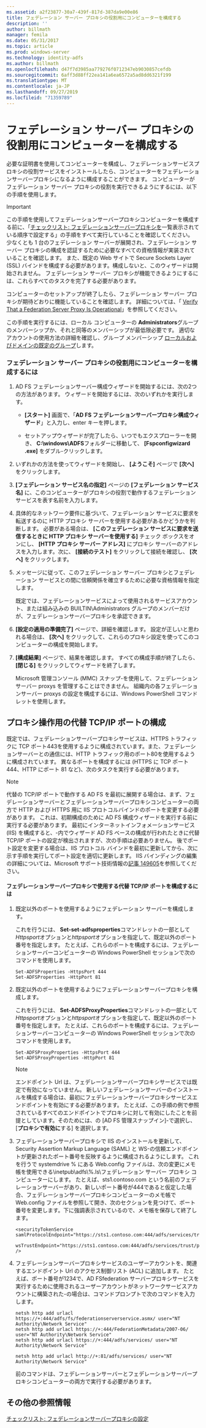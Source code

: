 ```yaml
---
ms.assetid: a2f23877-30a7-439f-817d-387da9e00e86
title: フェデレーション サーバー プロキシの役割用にコンピューターを構成する
description: ''
author: billmath
manager: femila
ms.date: 05/31/2017
ms.topic: article
ms.prod: windows-server
ms.technology: identity-adfs
ms.author: billmath
ms.openlocfilehash: d47f7d3985aa779276f0712347eb9030857cefdb
ms.sourcegitcommit: 6aff3d88ff22ea141a6ea6572a5ad8dd6321f199
ms.translationtype: MT
ms.contentlocale: ja-JP
ms.lasthandoff: 09/27/2019
ms.locfileid: "71359789"
---
```

# <a name="configure-a-computer-for-the-federation-server-proxy-role"></a>フェデレーション サーバー プロキシの役割用にコンピューターを構成する

必要な証明書を使用してコンピューターを構成し、フェデレーションサービスプロキシの役割サービスをインストールしたら、コンピューターをフェデレーションサーバープロキシになるように構成することができます。 コンピューターがフェデレーション サーバー プロキシの役割を実行できるようにするには、以下の手順を使用します。  
  
> [!IMPORTANT]  
> この手順を使用してフェデレーションサーバープロキシコンピューターを構成する前に、「[チェックリスト: フェデレーションサーバープロキシを](Checklist--Setting-Up-a-Federation-Server-Proxy.md)一覧表示されている順序で設定する」の手順をすべて実行していることを確認してください。 少なくとも 1 台のフェデレーション サーバーが展開され、フェデレーション サーバー プロキシの構成を認証するために必要なすべての資格情報が実装されていることを確認します。 また、既定の Web サイトで Secure Sockets Layer \(SSL\) バインドを構成する必要があります。構成しないと、このウィザードは開始されません。 フェデレーション サーバー プロキシが機能できるようにするには、これらすべてのタスクを完了する必要があります。  
  
コンピューターのセットアップが終了したら、フェデレーション サーバー プロキシが期待どおりに機能していることを確認します。 詳細については、「 [Verify That a Federation Server Proxy Is Operational](Verify-That-a-Federation-Server-Proxy-Is-Operational.md)」を参照してください。  
  
この手順を実行するには、ローカル コンピューターの **Administrators**グループのメンバーシップか、それと同等のメンバーシップが最低限必要です。  適切なアカウントの使用方法の詳細を確認し、グループ メンバーシップ [ローカルおよびドメインの既定のグループ](https://go.microsoft.com/fwlink/?LinkId=83477)します。   
  
### <a name="to-configure-a-computer-for-the-federation-server-proxy-role"></a>フェデレーション サーバー プロキシの役割用にコンピューターを構成するには  
  
1.  AD FS フェデレーションサーバー構成ウィザードを開始するには、次の2つの方法があります。 ウィザードを開始するには、次のいずれかを実行します。  
  
    -   **[スタート]** 画面で、「**AD FS フェデレーションサーバープロキシ構成ウィザード**」と入力し、enter キーを押します。  
  
    -   セットアップウィザードが完了したら、いつでもエクスプローラーを開き、 **C:\\windows\\ADFS**フォルダーに移動して、 **[Fspconfigwizard .exe]** をダブル\-クリックします。  
  
2.  いずれかの方法を使ってウィザードを開始し、 **[ようこそ]** ページで **[次へ]** をクリックします。  
  
3.  **[フェデレーション サービス名の指定]** ページの **[フェデレーション サービス名]** に、このコンピューターがプロキシの役割で動作するフェデレーション サービスを表す名前を入力します。  
  
4.  具体的なネットワーク要件に基づいて、フェデレーション サービスに要求を転送するのに HTTP プロキシ サーバーを使用する必要があるかどうかを判断します。 必要がある場合は、 **[このフェデレーション サービスに要求を送信するときに HTTP プロキシ サーバーを使用する]** チェック ボックスをオンにし、 **[HTTP プロキシ サーバー アドレス]** にプロキシ サーバーのアドレスを入力します。次に、 **[接続のテスト]** をクリックして接続を確認し、 **[次へ]** をクリックします。  
  
5.  メッセージに従って、このフェデレーション サーバー プロキシとフェデレーション サービスとの間に信頼関係を確立するために必要な資格情報を指定します。  
  
    既定では、フェデレーションサービスによって使用されるサービスアカウント、または組み込みの BUILTIN\\Administrators グループのメンバーだけが、フェデレーションサーバープロキシを承認できます。  
  
6.  **[設定の適用の準備完了]** ページで、詳細を確認します。 設定が正しいと思われる場合は、 **[次へ]** をクリックして、これらのプロキシ設定を使ってこのコンピューターの構成を開始します。  
  
7.  **[構成結果]** ページで、結果を確認します。 すべての構成手順が終了したら、 **[閉じる]**  をクリックしてウィザードを終了します。  
  
    Microsoft 管理コンソール \(MMC\) スナップ\-を使用して、フェデレーションサーバー proxys を管理することはできません。 組織内の各フェデレーションサーバー proxys の設定を構成するには、Windows PowerShell コマンドレットを使用します。  
  
## <a name="configuring-an-alternate-tcpip-port-for-proxy-operations"></a>プロキシ操作用の代替 TCP\/IP ポートの構成  
既定では、フェデレーションサーバープロキシサービスは、HTTPS トラフィックに TCP ポート443を使用するように構成されています。また、フェデレーションサーバーとの通信には、HTTP トラフィック用のポート80を使用するように構成されています。 異なるポートを構成するには (HTTPS に TCP ポート 444、HTTP にポート 81 など)、次のタスクを実行する必要があります。  
  
> [!NOTE]  
> 代替の TCP\/IP ポートで動作する AD FS を最初に展開する場合は、まず、フェデレーションサーバーとフェデレーションサーバープロキシコンピューターの両方で HTTP および HTTPS 用に IIS プロトコルバインドのポートを変更する必要があります。 これは、初期構成のために AD FS 構成ウィザードを実行する前に実行する必要があります。 最初にインターネットインフォメーションサービス \(IIS\) を構成すると、\-内でウィザード AD FS ベースの構成が行われたときに代替 TCP\/IP ポートの設定が検出されますが、次の手順は必要ありません。 後でポート設定を変更する場合は、IIS プロトコル バインドを最初に更新してから、次に示す手順を実行してポート設定を適切に更新します。 IIS バインディングの編集の詳細については、Microsoft サポート技術情報の[記事 149605](https://go.microsoft.com/fwlink/?LinkId=190275)を参照してください。  
  
#### <a name="to-configure-alternate-tcpip-ports-for-the-federation-server-proxy-to-use"></a>フェデレーションサーバープロキシで使用する代替 TCP\/IP ポートを構成するには  
  
1.  既定以外のポートを使用するようにフェデレーション サーバーを構成します。  
  
    これを行うには、 **Set\-set-adfsproperties**コマンドレットの一部として*Httpsport*オプションと*httpsport*オプションを指定して、既定以外のポート番号を指定します。 たとえば、これらのポートを構成するには、フェデレーションサーバーコンピューターの Windows PowerShell セッションで次のコマンドを使用します。  
  
    ```  
    Set-ADFSProperties -HttpsPort 444  
    Set-ADFSProperties -HttpPort 81  
    ```  
  
2.  既定以外のポートを使用するようにフェデレーションサーバープロキシを構成します。  
  
    これを行うには、 **Set\-ADFSProxyProperties**コマンドレットの一部として*Httpsport*オプションと*httpsport*オプションを指定して、既定以外のポート番号を指定します。 たとえば、これらのポートを構成するには、フェデレーションサーバーコンピューターの Windows PowerShell セッションで次のコマンドを使用します。  
  
    ```  
    Set-ADFSProxyProperties -HttpsPort 444  
    Set-ADFSProxyProperties -HttpPort 81  
    ```  
  
    > [!NOTE]  
    > エンドポイント Url は、フェデレーションサーバープロキシサービスでは既定で有効になっていません。 新しいフェデレーションサーバーのインストールを構成する場合は、最初にフェデレーションサーバープロキシサービスエンドポイントを有効にする必要があります。 たとえば、この手順の例で参照されているすべてのエンドポイントでプロキシに対して有効にしたことを前提としています。そのためには、の [AD FS 管理スナップイン]\-で選択し、[**プロキシで有効に**する] を選択します。  
  
3.  フェデレーションサーバープロキシで IIS のインストールを更新して、Security Assertion Markup Language \(SAML\) と WS\-の信頼エンドポイントが更新されたポート番号を反映するように構成されるようにします。 これを行うで systemdrive % にある Web.config ファイルは、次の変更にメモ帳を使用できる\\inetpub\\adfs\\%.ls\\フェデレーション サーバー プロキシ コンピューターにします。 たとえば、sts1.contoso.com という名前のフェデレーションサーバーがあり、新しいポート番号が444であると仮定した場合、フェデレーションサーバープロキシコンピューターのメモ帳で Web.config ファイルを参照して開き、次のセクションを見つけて、ポート番号を変更します。下に強調表示されているので、メモ帳を保存して終了します。  
  
    ```  
    <securityTokenService samlProtocolEndpoint="https://sts1.contoso.com:444/adfs/services/trust/samlprotocol/proxycertificatetransport"  
          wsTrustEndpoint="https://sts1.contoso.com:444/adfs/services/trust/proxycertificatetransport" />  
    ```  
  
4.  フェデレーションサーバープロキシサービスのユーザーアカウントを、関連するエンドポイント Url のアクセス制御リスト \(ACL\) に追加します。 たとえば、ポート番号が1234で、AD FSfederation サーバープロキシサービスを実行するために使用されるユーザーアカウントがネットワークサービスアカウントに構築された\-の場合は、コマンドプロンプトで次のコマンドを入力します。  
  
    ```  
    netsh http add urlacl https://+:444/adfs/fs/federationserverservice.asmx/ user="NT Authority\Network Service"  
    netsh http add urlacl https://+:444/FederationMetadata/2007-06/ user="NT Authority\Network Service"  
    netsh http add urlacl https://+:444/adfs/services/ user="NT Authority\Network Service"  
  
    netsh http add urlacl http://+:81/adfs/services/ user="NT Authority\Network Service"  
    ```  
  
    前のコマンドは、フェデレーションサーバーとフェデレーションサーバープロキシコンピューターの両方で実行する必要があります。  
  
## <a name="additional-references"></a>その他の参照情報  
[チェックリスト: フェデレーションサーバープロキシの設定](Checklist--Setting-Up-a-Federation-Server-Proxy.md)  
  

